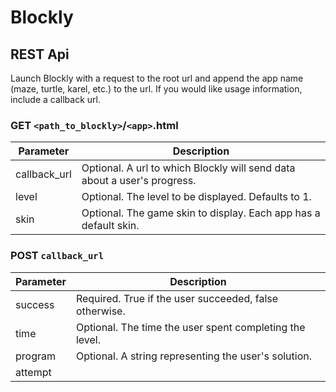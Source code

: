 # Blockly

## REST Api

Launch Blockly with a request to the root url and append the app name (maze, turtle, karel, etc.) to the url. If you would like usage information, include a callback url.

### GET `<path_to_blockly>`/`<app>`.html

| Parameter | Description |
|--------------|-------------|
| callback_url | Optional. A url to which Blockly will send data about a user's progress. |
| level | Optional. The level to be displayed. Defaults to 1. |
| skin | Optional. The game skin to display. Each app has a default skin. |


### POST `callback_url`

| Parameter | Description |
|--------------|-------------|
| success | Required. True if the user succeeded, false otherwise. |
| time | Optional. The time the user spent completing the level. |
| program | Optional. A string representing the user's solution. |
| attempt |  |
